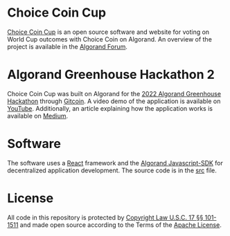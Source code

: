 # Choice Coin Cup
[Choice Coin Cup](https://www.choiceinferno.com/) is an open source software and website for voting on World Cup outcomes with Choice Coin on Algorand. An overview of the project is available in the [Algorand Forum](https://forum.algorand.org/t/choice-coin-cup/8077).

# Algorand Greenhouse Hackathon 2
Choice Coin Cup was built on Algorand for the [2022 Algorand Greenhouse Hackathon](https://github.com/algorandfoundation/grow-algorand/issues/191) through [Gitcoin](https://gitcoin.co/issue/29368). A video demo of the application is available on [YouTube](https://www.youtube.com/watch?v=Q30YDB-ot6Y). Additionally, an article explaining how the application works is available on [Medium](https://medium.com/@ChoiceCoin/choice-coin-cup-bdb9ea415bb).

# Software
The software uses a [React](https://reactjs.org/) framework and the [Algorand Javascript-SDK](https://github.com/algorand/js-algorand-sdk) for decentralized application development. The source code is in the [src](https://github.com/Bhaney44/Choice-Coin-Cup/tree/main/src) file.

# License
All code in this repository is protected by [Copyright Law U.S.C. 17 §§ 101-1511](https://www.law.cornell.edu/uscode/text/17) and made open source according to the Terms of the [Apache License](https://github.com/Bhaney44/Choice-Coin-Cup/blob/main/LICENSE).
